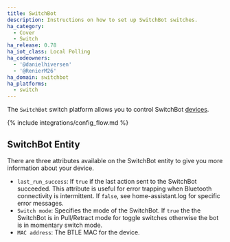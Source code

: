 ```yaml
---
title: SwitchBot
description: Instructions on how to set up SwitchBot switches.
ha_category:
  - Cover
  - Switch
ha_release: 0.78
ha_iot_class: Local Polling
ha_codeowners:
  - '@danielhiversen'
  - '@RenierM26'
ha_domain: switchbot
ha_platforms:
  - switch
---
```


The `SwitchBot` switch platform allows you to control SwitchBot [devices](https://www.switch-bot.com/).

{% include integrations/config_flow.md %}

## SwitchBot Entity

There are three attributes available on the SwitchBot entity to give you more information about your device.

- `last_run_success`: If `true` if the last action sent to the SwitchBot succeeded. This attribute is useful for error trapping when Bluetooth connectivity is intermittent. If `false`, see home-assistant.log for specific error messages.
- `Switch mode`: Specifies the mode of the SwitchBot. If `true` the the SwitchBot is in Pull/Retract mode for toggle switches otherwise the bot is in momentary switch mode.
- `MAC address`: The BTLE MAC for the device.
